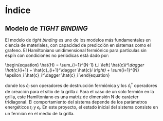 # Índice

## Modelo de _TIGHT BINDING_

El modelo de *tight binding* es uno de los modelos más fundamentales en ciencia de materiales, con capacidad de predicción en sistemas como el grafeno. El Hamiltoniano unidimensional fermiónico para partículas sin espín con condiciones no periódicas está dado por:

\begin{equation}
\hat{H} = \sum_{i=1}^{N-1} t_i \left( \hat{c}_i^\dagger \hat{c}_{i+1} + \hat{c}_{i+1}^\dagger \hat{c}_i \right) + \sum_{i=1}^{N} \epsilon_i \hat{c}_i^\dagger \hat{c}_i
\end{equation}

donde los $\hat{c}_i$ son operadores de destrucción fermiónica y los $\hat{c}_i^\dagger$ operadores de creación para el sitio de la grilla
$i$. Para el caso de un solo fermión en la grilla, este Hamiltoniano es una matriz de dimensión N de carácter tridiagonal. El comportamiento del sistema depende de los parámetros energéticos $t_i$ y $\epsilon_i$. En este proyecto, el estado inicial del sistema consiste en un fermión en el medio de la grilla.

